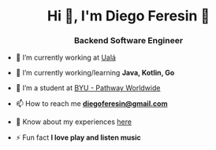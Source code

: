 <h1 align="center">Hi 👋, I'm Diego Feresin 🤘</h1>
<h3 align="center">Backend Software Engineer</h3>

- 🔭 I’m currently working at [Ualá](https://ar.linkedin.com/company/ual%C3%A1)

- 🌱 I’m currently working/learning **Java, Kotlin, Go**

- 🌱 I’m a student at [BYU - Pathway Worldwide](https://www.byupathway.org/)

- 📫 How to reach me **diegoferesin@gmail.com**

- 📄 Know about my experiences [here](https://www.linkedin.com/in/diegoferesin/)

- ⚡ Fun fact **I love play and listen music**

